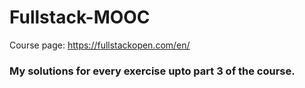# Fullstack-MOOC

Course page: https://fullstackopen.com/en/

### My solutions for every exercise upto part 3 of the course.



